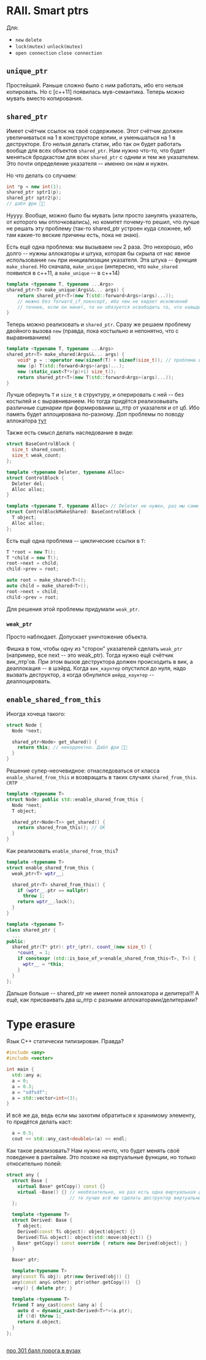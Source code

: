 # RAII. Smart ptrs
Для:
- `new` `delete`
- `lock(mutex)` `unlock(mutex)`
- `open connection` `close connection`

## `unique_ptr`
Простейший. Раньше сложно было с ним работать, ибо его нельзя копировать. Но с [c++11] появилась мув-семантика. Теперь можно мувать вместо копирования.

## `shared_ptr`
Имеет счётчик ссылок на своё содержимое. Этот счётчик должен увеличиваться на 1 в конструкторе копии, и уменьшаться на 1 в деструкторе. Его нельзя делать статик, ибо так он будет работать вообще для всех объектов `shared_ptr`. Нам нужно что-то, что будет меняться бродкастом для всех `shared_ptr` с одним и тем же указателем. Это почти определение указателя -- именно он нам и нужен.

Но что делать со случаем:
```c++
int *p = new int(1);
shared_ptr sptr1(p);
shared_ptr sptr2(p); 
// дабл фри 🍟🍟
```
Нуууу. Вообще, можно было бы мувать (или просто занулять указатель, от которого мы отпочковались), но комитет почему-то решил, что лучше не решать эту проблему (так-то shared_ptr устроен куда сложнее, мб там какие-то веские причины есть, пока не знаю).

Есть ещё одна проблема: мы вызываем `new` 2 раза. Это нехорошо, ибо долго -- нужны аллокаторы и штука, которая бы скрыла от нас явное использование `new` при инициализации указателя. Эта штука -- функция `make_shared`. Но сначала, `make_unique` (интересно, что `make_shared` появился в c++11, а `make_unique` -- в c++14)
```c++
template <typename T, typename ...Args>
shared_ptr<T> make_unique(Args&&... args) {
    return shared_ptr<T>(new T(std::forward<Args>(args)...));
    // можно без forward_if_noexcept, ибо new не кидает исключений
    // точнее, если он кинет, то он обязуется освободить то, что навыделял
}
```
Теперь можно реализовать и `shared_ptr`. Сразу же решаем проблему двойного вызова `new` (правда, пока костыльно и непонятно, что с выравниванием)
```c++
template <typename T, typename ...Args>
shared_ptr<T> make_shared(Args&&... args) {
    void* p = ::operator new(sizeof(T) + sizeof(size_t)); // проблема выравнивания
    new (p) T(std::forward<Args>(args)...);
    new (static_cast<T*>(p)+1) size_t();
    return shared_ptr<T>(new T(std::forward<Args>(args)...));
}
```
Лучше обернуть `T` и `size_t` в структуру, и оперировать с ней -- без костылей и с выравниванием. Но тогда придётся реализовывать различные сценарии при формировании ш_птр от указателя и от цб. Ибо память будет аллоцирована по-разному. Доп проблемы по поводу аллокатора [тут](https://youtu.be/9ZSBOfTd-sc?t=3943)

Также есть смысл делать наследование в виде:
```c++
struct BaseControlBlock {
  size_t shared_count;
  size_t weak_count;
};

template <typename Deleter, typename Alloc>
struct ControlBlock {
  Deleter del;
  Alloc alloc;
}

template <typename T, typename Alloc> // Deleter не нужен, раз мы сами вызываем new
struct ControlBlockMakeShared: BaseControlBlock {
  T object;
  Alloc alloc;
};

```

Есть ещё одна проблема -- циклические ссылки в `T`:
```c++
T *root = new T();
T *child = new T();
root->next = child;
child->prev = root;

auto root = make_shared<T>();
auto child = make_shared<T>();
root->next = child;
child->prev = root;
```
Для решения этой проблемы придумали `weak_ptr`. 
### `weak_ptr`
Просто наблюдает. Допускает уничтожение объекта.

Фишка в том, чтобы одну из "сторон" указателей сделать `weak_ptr` (например, все next -- это weak_ptr). Тогда нужно ещё счётчик вик_птр'ов. При этом вызов деструктора должен происходить в вик, а деаллокация -- в шэйрд. Когда `вик_каунтер` опустился до нуля, надо вызвать деструктор, а когда обнулился `шейрд_каунтер` -- деаллоцировать.

## `enable_shared_from_this`
Иногда хочеца такого:
```c++
struct Node {
  Node *next;

  shared_ptr<Node> get_shared() {
    return this; // некорректно. Дабл фри 🍟🍟
  }
}
```
Решение супер-неочевидное: отнаследоваться от класса `enable_shared_from_this` и возвращать в таких случаях `shared_from_this`. `CRTP`
```c++
template <typename T>
struct Node: public std::enable_shared_from_this {
  Node *next;
  T object; 

  shared_ptr<Node<T>> get_shared() {
    return shared_from_this(); // OK
  }
}
```
Как реализовать `enable_shared_from_this`? 
```c++
template <typename T>
struct enable_shared_from_this {
  weak_ptr<T> wptr__;

  shared_ptr<T> shared_from_this() {
    if (wptr__.ptr == nullptr)
      throw 1;
    return wptr__.lock();
  }
}

template <typename T>
class shared_ptr {
  ...
public:
  shared_ptr(T* ptr): ptr_(ptr), count_(new size_t) {
    *count_ = 1;
    if constexpr (std::is_base_of_v<enable_shared_from_this<T>, T>) {
      wptr__ = *this;
    }
  }
};
```
Дальше больше -- shared_ptr не имеет полей аллокатора и делитера!!! А ещё, как присваивать два ш_птр с разными аллокаторами/делитерами?

# Type erasure
Язык C++ статически типизирован. Правда?
```c++
#include <any>
#include <vector>

int main {
  std::any a;
  a = 0;
  a = 0.3;
  a = "sdfsdf";
  a = std::vector<int>(3);
}
```
И всё же да, ведь если мы захотим обратиться к хранимому элементу, то придётся делать каст:
```c++
  a = 0.5;
  cout << std::any_cast<double&>(a) << endl;
```
Как такое реализовать? Нам нужно нечто, что будет менять своё поведение в рантайме. Это похоже на виртуальные функции, но только относительно полей:
```c++
struct any {
  struct Base {
    virtual Base* getCopy() const {}
    virtual ~Base() {} // необязательно, но раз есть одна виртуальная функция
                       // то лучше всё же сделать деструктор виртуальным
  };

  template <typename T>
  struct Derived: Base {
    T object;
    Derived(const T& object): object(object) {}
    Derived(T&& object): object(std::move(object)) {}
    Base* getCopy() const override { return new Derived(object); }
  }

  Base* ptr;

  template<typename T>
  any(const T& obj): ptr(new Derived(obj)) {}
  any(const any& other): ptr(other.getCopy())  {}
  ~any() { delete ptr; }

  template <typename T>
  friend T any_cast(const &any a) {
    auto d = dynamic_cast<Derived<T>*>(a.ptr);
    if (!d) throw 1;
    return d.object;
  }
};



```



[про 301 балл порога в вузах](https://youtu.be/xzK6Zx0TZx8?t=2790)